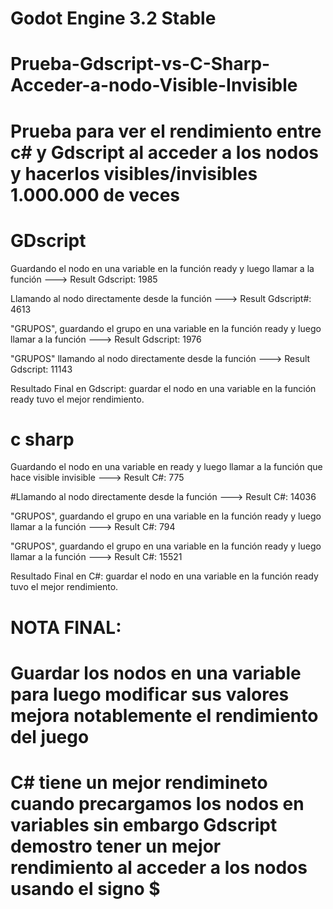# Godot Engine 3.2 Stable
# Prueba-Gdscript-vs-C-Sharp-Acceder-a-nodo-Visible-Invisible
# Prueba para ver el rendimiento entre c# y Gdscript al acceder a los nodos y hacerlos visibles/invisibles 1.000.000 de veces 


# GDscript 
Guardando el nodo en una variable en la función ready y luego llamar a la función ---> Result Gdscript: 1985

Llamando al nodo directamente desde la función --->  Result Gdscript#: 4613

"GRUPOS", guardando el grupo en una variable en la función ready y luego llamar a la función --->   Result Gdscript: 1976

"GRUPOS" llamando al nodo directamente desde la función --->  Result Gdscript: 11143

Resultado Final en Gdscript: guardar el nodo en una variable en la función ready tuvo el mejor rendimiento.

# c sharp
Guardando el nodo en una variable en ready y luego llamar a la función que hace visible invisible ---> Result C#: 775

#Llamando al nodo directamente desde la función ---> Result C#: 14036

"GRUPOS", guardando el grupo en una variable en la función ready y luego llamar a la función ---> Result C#: 794

"GRUPOS", guardando el grupo en una variable en la función ready y luego llamar a la función ---> Result C#: 15521

Resultado Final en C#: guardar el nodo en una variable en la función ready tuvo el mejor rendimiento.


# NOTA FINAL:
# Guardar los nodos en una variable para luego modificar sus valores mejora notablemente el rendimiento del juego
# C# tiene un mejor rendimineto cuando precargamos los nodos en variables sin embargo Gdscript demostro tener un mejor rendimiento al acceder a los nodos usando el signo $








